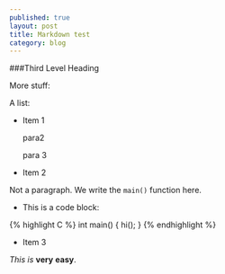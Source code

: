 ```yaml
---
published: true
layout: post
title: Markdown test
category: blog
---
```


###Third Level Heading

More stuff:


A list:

*   Item 1  

    para2

    para 3

*   Item 2

Not a paragraph. We write the `main()` function here.

*   This is a code block:

{% highlight C %}
int main()
{
    hi();
}
{% endhighlight %}

*   Item 3

_This_ *is* **very** __easy__.
